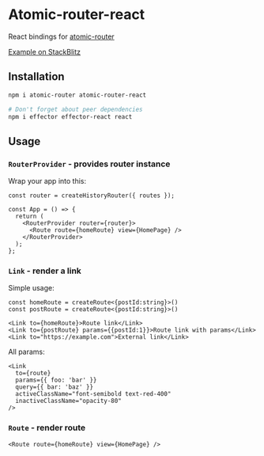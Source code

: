 # Atomic-router-react

React bindings for [atomic-router](https://github.com/kelin2025/atomic-router)

[Example on StackBlitz](https://stackblitz.com/edit/react-fglswy)

## Installation

```bash
npm i atomic-router atomic-router-react

# Don't forget about peer dependencies
npm i effector effector-react react
```

## Usage

### `RouterProvider` - provides router instance

Wrap your app into this:

```tsx
const router = createHistoryRouter({ routes });

const App = () => {
  return (
    <RouterProvider router={router}>
      <Route route={homeRoute} view={HomePage} />
    </RouterProvider>
  );
};
```

### `Link` - render a link

Simple usage:

```tsx
const homeRoute = createRoute<{postId:string}>()
const postRoute = createRoute<{postId:string}>()

<Link to={homeRoute}>Route link</Link>
<Link to={postRoute} params={{postId:1}}>Route link with params</Link>
<Link to="https://example.com">External link</Link>
```

All params:

```tsx
<Link
  to={route}
  params={{ foo: 'bar' }}
  query={{ bar: 'baz' }}
  activeClassName="font-semibold text-red-400"
  inactiveClassName="opacity-80"
/>
```

### `Route` - render route

```tsx
<Route route={homeRoute} view={HomePage} />
```
